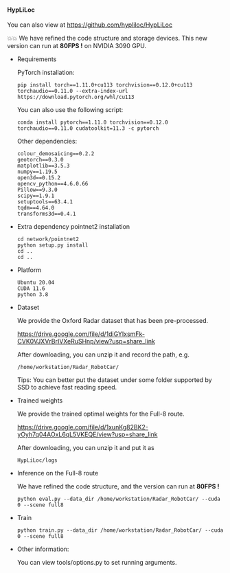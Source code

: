 #### HypLiLoc

You can also view at https://github.com/hypliloc/HypLiLoc

💥💥 We have refined the code structure and storage devices. This new version can run at **80FPS !** on NVIDIA 3090 GPU.



- Requirements

  PyTorch installation:

  ```
  pip install torch==1.11.0+cu113 torchvision==0.12.0+cu113 torchaudio==0.11.0 --extra-index-url https://download.pytorch.org/whl/cu113
  ```

  You can also use the following script:

  ```
  conda install pytorch==1.11.0 torchvision==0.12.0 torchaudio==0.11.0 cudatoolkit=11.3 -c pytorch
  ```

  Other dependencies:

  ```
  colour_demosaicing==0.2.2
  geotorch==0.3.0
  matplotlib==3.5.3
  numpy==1.19.5
  open3d==0.15.2
  opencv_python==4.6.0.66
  Pillow==9.3.0
  scipy==1.9.1
  setuptools==63.4.1
  tqdm==4.64.0
  transforms3d==0.4.1
  ```

- Extra dependency pointnet2 installation

  ```
  cd network/pointnet2
  python setup.py install
  cd ..
  cd ..
  ```

- Platform

  ```
  Ubuntu 20.04
  CUDA 11.6
  python 3.8
  ```

- Dataset

  We provide the Oxford Radar dataset that has been pre-processed. 

  https://drive.google.com/file/d/1diGYIxsmFk-CVK0VJXVrBrIVXeRuSHnp/view?usp=share_link

  After downloading, you can unzip it and record the path, e.g. 

  ```
  /home/workstation/Radar_RobotCar/
  ```

  Tips: You can better put the dataset under some folder supported by SSD to achieve fast reading speed.

- Trained weights

  We provide the trained optimal weights for the Full-8 route. 

  https://drive.google.com/file/d/1xunKg82BK2-yOyh7q04AOxL6qL5VKEQE/view?usp=share_link

  After downloading, you can unzip it and put it as

  ```
  HypLiLoc/logs
  ```

- Inference on the Full-8 route

  We have refined the code structure, and the version can run at **80FPS !**

  ```
  python eval.py --data_dir /home/workstation/Radar_RobotCar/ --cuda 0 --scene full8 
  ```

- Train

  ```
  python train.py --data_dir /home/workstation/Radar_RobotCar/ --cuda 0 --scene full8 
  ```

- Other information:

  You can view tools/options.py to set running arguments.
